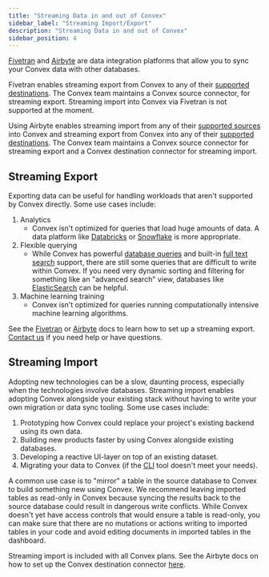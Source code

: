 ```yaml
---
title: "Streaming Data in and out of Convex"
sidebar_label: "Streaming Import/Export"
description: "Streaming Data in and out of Convex"
sidebar_position: 4
---
```


[Fivetran](https://www.fivetran.com) and [Airbyte](https://airbyte.com) are data
integration platforms that allow you to sync your Convex data with other
databases.

Fivetran enables streaming export from Convex to any of their
[supported destinations](https://fivetran.com/docs/destinations). The Convex
team maintains a Convex source connector, for streaming export. Streaming import
into Convex via Fivetran is not supported at the moment.

Using Airbyte enables streaming import from any of their
[supported sources](https://airbyte.com/connectors?connector-type=Sources) into
Convex and streaming export from Convex into any of their
[supported destinations](https://airbyte.com/connectors?connector-type=Destinations).
The Convex team maintains a Convex source connector for streaming export and a
Convex destination connector for streaming import.

<BetaAdmonition feature="Fivetran & Airbyte integrations" verb="are" />

## Streaming Export

Exporting data can be useful for handling workloads that aren't supported by
Convex directly. Some use cases include:

1. Analytics
   - Convex isn't optimized for queries that load huge amounts of data. A data
     platform like [Databricks](https://www.databricks.com) or
     [Snowflake](https://www.snowflake.com/) is more appropriate.
2. Flexible querying
   - While Convex has powerful
     [database queries](/database/reading-data.mdx#querying-documents) and
     built-in [full text search](/docs/search.mdx) support, there are still some
     queries that are difficult to write within Convex. If you need very dynamic
     sorting and filtering for something like an "advanced search" view,
     databases like [ElasticSearch](https://www.elastic.co) can be helpful.
3. Machine learning training
   - Convex isn't optimized for queries running computationally intensive
     machine learning algorithms.

<ProFeatureUpsell feature="Streaming export" verb="requires" />

See the [Fivetran](https://fivetran.com/integrations/convex) or
[Airbyte](https://docs.airbyte.com/integrations/sources/convex) docs to learn
how to set up a streaming export. [Contact us](https://convex.dev/community) if
you need help or have questions.

## Streaming Import

Adopting new technologies can be a slow, daunting process, especially when the
technologies involve databases. Streaming import enables adopting Convex
alongside your existing stack without having to write your own migration or data
sync tooling. Some use cases include:

1. Prototyping how Convex could replace your project's existing backend using
   its own data.
2. Building new products faster by using Convex alongside existing databases.
3. Developing a reactive UI-layer on top of an existing dataset.
4. Migrating your data to Convex (if the [CLI](/docs/cli.md) tool doesn't meet
   your needs).

<Admonition type="caution" title="Make imported tables read-only">
A common use case is to "mirror" a table in the source database to Convex to
build something new using Convex. We recommend leaving imported
tables as read-only in Convex because syncing the results back to the source
database could result in dangerous write conflicts. While Convex doesn't yet
have access controls that would ensure a table is read-only, you can make sure that
there are no mutations or actions writing to imported tables in your code and avoid editing
documents in imported tables in the dashboard.
</Admonition>

Streaming import is included with all Convex plans. See the Airbyte docs on how
to set up the Convex destination connector
[here](https://docs.airbyte.com/integrations/destinations/convex).
